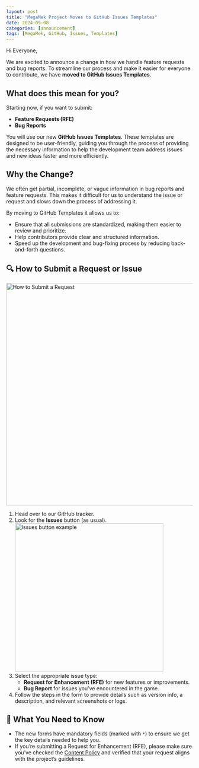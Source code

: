 ```yaml
---
layout: post
title: "MegaMek Project Moves to GitHub Issues Templates"
date: 2024-09-08
categories: [announcement]
tags: [MegaMek, GitHub, Issues, Templates]
---
```


Hi Everyone,

We are excited to announce a change in how we handle feature requests and bug reports. To streamline our process and make it easier for everyone to contribute, we have **moved to GitHub Issues Templates**.

## What does this mean for you?

Starting now, if you want to submit:

- **Feature Requests (RFE)**
- **Bug Reports**

You will use our new **GitHub Issues Templates**. These templates are designed to be user-friendly, guiding you through the process of providing the necessary information to help the development team address issues and new ideas faster and more efficiently.

## Why the Change?

We often get partial, incomplete, or vague information in bug reports and feature requests. This makes it difficult for us to understand the issue or request and slows down the process of addressing it.

By moving to GitHub Templates it allows us to:

- Ensure that all submissions are standardized, making them easier to review and prioritize.
- Help contributors provide clear and structured information.
- Speed up the development and bug-fixing process by reducing back-and-forth questions.

## 🔍 How to Submit a Request or Issue

<img src="https://i.imgur.com/nM2yUmZ.png" alt="How to Submit a Request" width="600"/>

1. Head over to our GitHub tracker.
2. Look for the **Issues** button (as usual).  
   <img src="https://i.imgur.com/ccVxKja.png" alt="Issues button example" width="400"/>
3. Select the appropriate issue type:
    - **Request for Enhancement (RFE)** for new features or improvements.
    - **Bug Report** for issues you’ve encountered in the game.
4. Follow the steps in the form to provide details such as version info, a description, and relevant screenshots or logs.

## 📄 What You Need to Know

- The new forms have mandatory fields (marked with `*`) to ensure we get the key details needed to help you.
- If you’re submitting a Request for Enhancement (RFE), please make sure you’ve checked the [Content Policy](https://github.com/MegaMek/megamek/wiki/Unofficial-or-Non%E2%80%90Canon-Content-Policy) and verified that your request aligns with the project’s guidelines.
